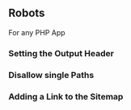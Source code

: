 ## Robots

For any PHP App

### Setting the Output Header



### Disallow single Paths



### Adding a Link to the Sitemap


